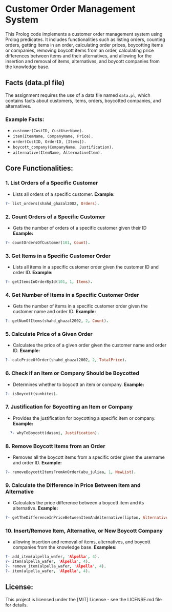 # Customer Order Management System
This Prolog code implements a customer order management system using Prolog predicates. It includes functionalities such as listing orders, counting orders, getting items in an order, calculating order prices, boycotting items or companies, removing boycott items from an order, calculating price differences between items and their alternatives, and allowing for the insertion and removal of items, alternatives, and boycott companies from the knowledge base.

## Facts (data.pl file)
The assignment requires the use of a data file named `data.pl`, which contains facts about customers, items, orders, boycotted companies, and alternatives.
  ### Example Facts:
  - `customer(CustID, CustUserName).`
  - `item(ItemName, CompanyName, Price).`
  - `order(CustID, OrderID, [Items]).`
  - `boycott_company(CompanyName, Justification).`
  - `alternative(ItemName, AlternativeItem).`

## Core Functionalities:

### 1. List Orders of a Specific Customer
   - Lists all orders of a specific customer.
   **Example:**
   ```prolog
   ?- list_orders(shahd_ghazal2002, Orders).
   ```

### 2. Count Orders of a Specific Customer
  - Gets the number of orders of a specific customer given their ID
**Example:**
  ```prolog
  ?- countOrdersOfCustomer(101, Count).
  ```

### 3. Get Items in a Specific Customer Order
  - Lists all items in a specific customer order given the customer ID and order ID.
  **Example:**
  ```prolog
  ?- getItemsInOrderById(101, 1, Items).
  ```

### 4. Get Number of Items in a Specific Customer Order
  - Gets the number of items in a specific customer order given the customer name and order ID.
 **Example:**
  ```prolog
  ?- getNumOfItems(shahd_ghazal2002, 2, Count).
  ```
  

### 5. Calculate Price of a Given Order
  - Calculates the price of a given order given the customer name and order ID.
  **Example:**
  
  ```prolog
  ?- calcPriceOfOrder(shahd_ghazal2002, 2, TotalPrice).
  ```

### 6. Check if an Item or Company Should be Boycotted
  - Determines whether to boycott an item or company.
  **Example:**
  ``` prolog
  ?- isBoycott(sunbites).
  ```

### 7. Justification for Boycotting an Item or Company
  - Provides the justification for boycotting a specific item or company.
  **Example:**
``` prolog
  ?- whyToBoycott(dasani, Justification).
```
### 8. Remove Boycott Items from an Order
  - Removes all the boycott items from a specific order given the username and order ID.
  **Example:**
  ```prolog
  ?- removeBoycottItemsFromAnOrder(abu_juliaa, 1, NewList).
  ```

### 9. Calculate the Difference in Price Between Item and Alternative
  - Calculates the price difference between a boycott item and its alternative.
 **Example:**
  ```prolog
  ?- getTheDifferenceInPriceBetweenItemAndAlternative(lipton, Alternative, DiffPrice).
  ```

###  10. Insert/Remove Item, Alternative, or New Boycott Company
  - allowing insertion and removal of items, alternatives, and boycott companies from the knowledge base.
  **Examples:**
  ```prolog
  ?- add_item(alpella_wafer, 'Alpella', 4).
  ?- item(alpella_wafer, 'Alpella', 4).
  ?- remove_item(alpella_wafer, 'Alpella', 4).
  ?- item(alpella_wafer, 'Alpella', 4).
  ```

## License:
This project is licensed under the [MIT] License - see the LICENSE.md file for details.
